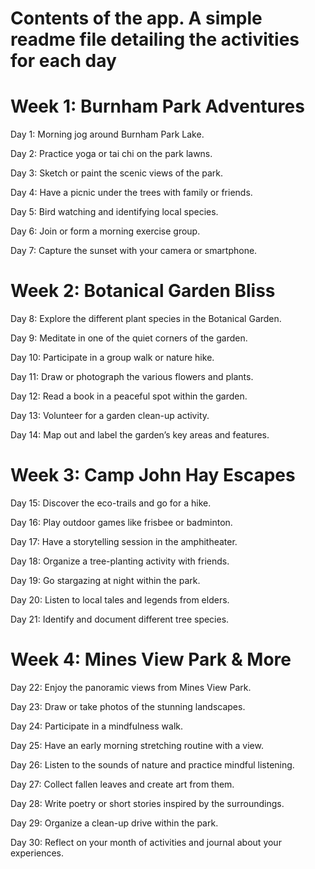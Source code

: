 Contents of the app. A simple readme file detailing the activities for each day
==============================
Week 1: Burnham Park Adventures
==============================
Day 1: Morning jog around Burnham Park Lake.

Day 2: Practice yoga or tai chi on the park lawns.

Day 3: Sketch or paint the scenic views of the park.

Day 4: Have a picnic under the trees with family or friends.

Day 5: Bird watching and identifying local species.

Day 6: Join or form a morning exercise group.

Day 7: Capture the sunset with your camera or smartphone.

Week 2: Botanical Garden Bliss
==============================
Day 8: Explore the different plant species in the Botanical Garden.

Day 9: Meditate in one of the quiet corners of the garden.

Day 10: Participate in a group walk or nature hike.

Day 11: Draw or photograph the various flowers and plants.

Day 12: Read a book in a peaceful spot within the garden.

Day 13: Volunteer for a garden clean-up activity.

Day 14: Map out and label the garden’s key areas and features.

Week 3: Camp John Hay Escapes
==============================
Day 15: Discover the eco-trails and go for a hike.

Day 16: Play outdoor games like frisbee or badminton.

Day 17: Have a storytelling session in the amphitheater.

Day 18: Organize a tree-planting activity with friends.

Day 19: Go stargazing at night within the park.

Day 20: Listen to local tales and legends from elders.

Day 21: Identify and document different tree species.

Week 4: Mines View Park & More
==============================
Day 22: Enjoy the panoramic views from Mines View Park.

Day 23: Draw or take photos of the stunning landscapes.

Day 24: Participate in a mindfulness walk.

Day 25: Have an early morning stretching routine with a view.

Day 26: Listen to the sounds of nature and practice mindful listening.

Day 27: Collect fallen leaves and create art from them.

Day 28: Write poetry or short stories inspired by the surroundings.

Day 29: Organize a clean-up drive within the park.

Day 30: Reflect on your month of activities and journal about your experiences.
